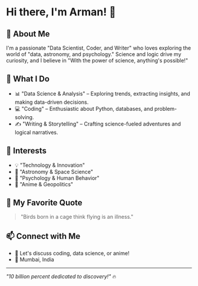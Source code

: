 # Hi there, I'm Arman! 👋  

## 🚀 About Me  
I'm a passionate "Data Scientist, Coder, and Writer" who loves exploring the world of "data, astronomy, and psychology." Science and logic drive my curiosity, and I believe in "With the power of science, anything's possible!"  

## 🧠 What I Do  
- 📊 "Data Science & Analysis" – Exploring trends, extracting insights, and making data-driven decisions.  
- 💻 "Coding" – Enthusiastic about Python, databases, and problem-solving.  
- ✍️ "Writing & Storytelling" – Crafting science-fueled adventures and logical narratives.  

## 🔬 Interests  
- 💡 "Technology & Innovation"  
- 🚀 "Astronomy & Space Science"  
- 📖 "Psychology & Human Behavior"  
- 🎥 "Anime & Geopolitics"  

## 🌟 My Favorite Quote  
> "Birds born in a cage think flying is an illness."  

## 📫 Connect with Me  
- 💬 Let's discuss coding, data science, or anime!  
- 📍 Mumbai, India  

---

_"10 billion percent dedicated to discovery!"_ 🔥  
